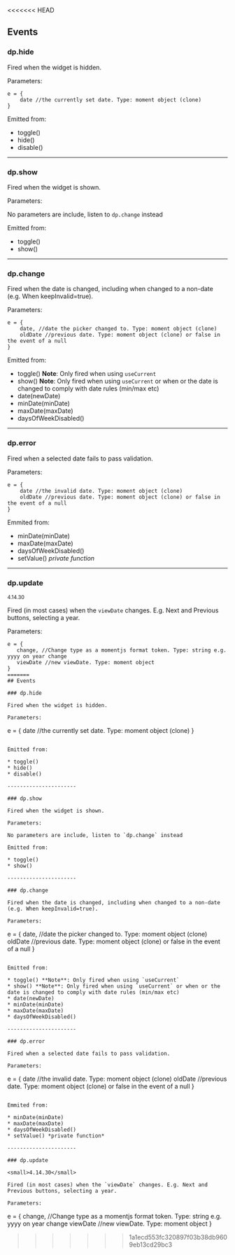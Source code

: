 <<<<<<< HEAD
## Events

### dp.hide

Fired when the widget is hidden.

Parameters:

```
e = {
    date //the currently set date. Type: moment object (clone)
}
```

Emitted from:

* toggle()
* hide()
* disable()

----------------------

### dp.show

Fired when the widget is shown.

Parameters:

No parameters are include, listen to `dp.change` instead

Emitted from:

* toggle()
* show()

----------------------

### dp.change

Fired when the date is changed, including when changed to a non-date (e.g. When keepInvalid=true).

Parameters:

```
e = {
    date, //date the picker changed to. Type: moment object (clone)
    oldDate //previous date. Type: moment object (clone) or false in the event of a null
}
```

Emitted from:

* toggle() **Note**: Only fired when using `useCurrent`
* show() **Note**: Only fired when using `useCurrent` or when or the date is changed to comply with date rules (min/max etc)
* date(newDate)
* minDate(minDate)
* maxDate(maxDate)
* daysOfWeekDisabled()

----------------------

### dp.error

Fired when a selected date fails to pass validation.

Parameters:

```
e = {
    date //the invalid date. Type: moment object (clone)
    oldDate //previous date. Type: moment object (clone) or false in the event of a null
}
```

Emmited from:

* minDate(minDate)
* maxDate(maxDate)
* daysOfWeekDisabled()
* setValue() *private function*

----------------------

### dp.update

<small>4.14.30</small>

Fired (in most cases) when the `viewDate` changes. E.g. Next and Previous buttons, selecting a year.

Parameters:

```
e = {
   change, //Change type as a momentjs format token. Type: string e.g. yyyy on year change
   viewDate //new viewDate. Type: moment object
}
=======
## Events

### dp.hide

Fired when the widget is hidden.

Parameters:

```
e = {
    date //the currently set date. Type: moment object (clone)
}
```

Emitted from:

* toggle()
* hide()
* disable()

----------------------

### dp.show

Fired when the widget is shown.

Parameters:

No parameters are include, listen to `dp.change` instead

Emitted from:

* toggle()
* show()

----------------------

### dp.change

Fired when the date is changed, including when changed to a non-date (e.g. When keepInvalid=true).

Parameters:

```
e = {
    date, //date the picker changed to. Type: moment object (clone)
    oldDate //previous date. Type: moment object (clone) or false in the event of a null
}
```

Emitted from:

* toggle() **Note**: Only fired when using `useCurrent`
* show() **Note**: Only fired when using `useCurrent` or when or the date is changed to comply with date rules (min/max etc)
* date(newDate)
* minDate(minDate)
* maxDate(maxDate)
* daysOfWeekDisabled()

----------------------

### dp.error

Fired when a selected date fails to pass validation.

Parameters:

```
e = {
    date //the invalid date. Type: moment object (clone)
    oldDate //previous date. Type: moment object (clone) or false in the event of a null
}
```

Emmited from:

* minDate(minDate)
* maxDate(maxDate)
* daysOfWeekDisabled()
* setValue() *private function*

----------------------

### dp.update

<small>4.14.30</small>

Fired (in most cases) when the `viewDate` changes. E.g. Next and Previous buttons, selecting a year.

Parameters:

```
e = {
   change, //Change type as a momentjs format token. Type: string e.g. yyyy on year change
   viewDate //new viewDate. Type: moment object
}
>>>>>>> 1a1ecd553fc320897f03b38db9609eb13cd29bc3
```